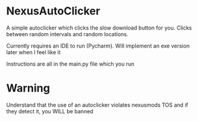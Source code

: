 # NexusAutoClicker
 A simple autoclicker which clicks the slow download button for you. Clicks between random intervals and random locations.
 
 Currently requires an IDE to run (Pycharm). Will implement an exe version later when I feel like it

 Instructions are all in the main.py file which you run
 
# Warning
 Understand that the use of an autoclicker violates nexusmods TOS and if they detect it, you WILL be banned

